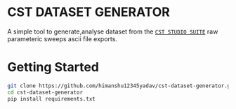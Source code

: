 # CST DATASET GENERATOR

A simple tool to generate,analyse dataset from the [`CST STUDIO SUITE`](https://www.3ds.com/products-services/simulia/products/cst-studio-suite/) raw parameteric sweeps ascii file exports.

# Getting Started

```bash
git clone https://github.com/himanshu12345yadav/cst-dataset-generator.git
cd cst-dataset-generator
pip install requirements.txt
```